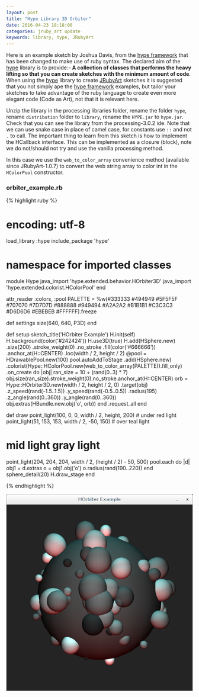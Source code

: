 ```yaml
---
layout: post
title: "Hype Library 3D Orbiter"
date: 2016-04-23 18:18:00
categories: jruby_art update
keywords: library, hype, JRubyArt
---
```


Here is an example sketch by Joshua Davis, from the [hype framework][hype_framework] that has been changed to make use of ruby syntax.
The declared aim of the [hype][hype_library] library is to provide:-
__A collection of classes that performs the heavy lifting so that you can create sketches with the minimum amount of code__. When using the [hype][hype_library] library to create [JRubyArt][jruby_art] sketches it is suggested that you not simply ape the [hype framework][hype_framework] examples, but tailor your sketches to take advantage of the ruby language to create even more elegant code (Code as Art), not that it is relevant here. 

Unzip the library in the processing libraries folder, rename the folder `hype`, rename `distribution` folder to `library`, rename the `HYPE.jar` to `hype.jar`. Check that you can see the library from the processing-3.0.2 ide. Note that we can use snake case in place of camel case, for constants use `::` and not `.` to call. The important thing to learn from this sketch is how to implement the HCallback interface. This can be implemented as a closure (block), note we do not/should not try and use the vanilla processing method. 

In this case we use the `web_to_color_array` convenience method (available since JRubyArt-1.0.7) to convert the web string array to color int in the `HColorPool` constructor.  

### orbiter_example.rb ###

{% highlight ruby %}
# encoding: utf-8
load_library :hype
include_package 'hype'
# namespace for imported classes
module Hype
  java_import 'hype.extended.behavior.HOrbiter3D'
  java_import 'hype.extended.colorist.HColorPool'
end

attr_reader :colors, :pool
PALETTE = %w(#333333 #494949 #5F5F5F #707070 #7D7D7D #888888 #949494 #A2A2A2 #B1B1B1 #C3C3C3 #D6D6D6 #EBEBEB #FFFFFF).freeze

def settings
  size(640, 640, P3D)
end

def setup
  sketch_title('HOrbiter Example')
  H.init(self)
  H.background(color('#242424'))
  H.use3D(true)
  H.add(HSphere.new)
   .size(200)
   .stroke_weight(0)
   .no_stroke
   .fill(color('#666666'))
   .anchor_at(H::CENTER)
   .loc(width / 2, height / 2)
  @pool = HDrawablePool.new(100)
  pool.autoAddToStage
      .add(HSphere.new)
      .colorist(Hype::HColorPool.new(web_to_color_array(PALETTE)).fill_only)
      .on_create do |obj|
        ran_size = 10 + (rand(0..3) * 7)
        obj.size(ran_size).stroke_weight(0).no_stroke.anchor_at(H::CENTER)
        orb = Hype::HOrbiter3D.new(width / 2, height / 2, 0)
                              .target(obj)
                              .z_speed(rand(-1.5..1.5))
                              .y_speed(rand(-0.5..0.5))
                              .radius(195)
                              .z_angle(rand(0..360))
                              .y_angle(rand(0..360))
        obj.extras(HBundle.new.obj('o', orb))
      end
      .request_all
end

def draw
  point_light(100, 0, 0, width / 2, height, 200) # under red light
  point_light(51, 153, 153, width / 2, -50, 150) # over teal light
  # mid light gray light
  point_light(204, 204, 204, width / 2, (height / 2) - 50, 500)
  pool.each do |d|
    obj1 = d.extras
    o = obj1.obj('o')
    o.radius(rand(190..220))
  end
  sphere_detail(20)
  H.draw_stage
end

{% endhighlight %}


<img src="/assets/orbiter.png" />

[jruby_art]:https://ruby-processing.github.io/index.html
[hype_library]:https://github.com/hype/HYPE_Processing
[hype_framework]:http://www.hypeframework.org/
